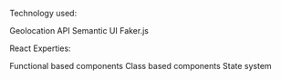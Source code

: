 Technology used:

Geolocation API
Semantic UI 
Faker.js

React Experties:

Functional based components
Class based components 
State system